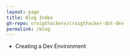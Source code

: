 ```yaml
---
layout: page
title: Blog Index
gh-repo: craigthackerx/craigthacker-dot-dev
permalink: /blog
---
```


- Creating a Dev Environment